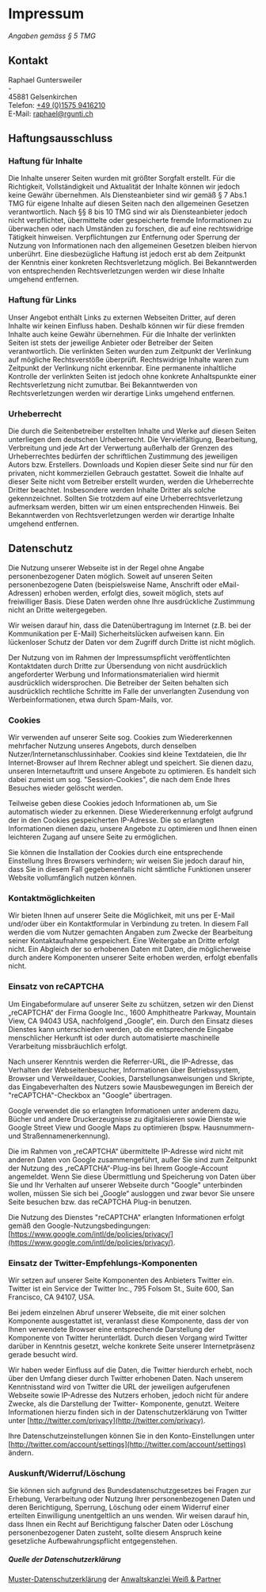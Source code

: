 # Impressum
_Angaben gemäss § 5 TMG_

## Kontakt
Raphael Guntersweiler<br>
-<br>
45881 Gelsenkirchen<br>
Telefon: [+49 (0)1575 9416210](tel:4915759416210)<br>
E-Mail: [raphael@rgunti.ch](mailto:raphael@rgunti.ch)

## Haftungsausschluss
### Haftung für Inhalte
Die Inhalte unserer Seiten wurden mit größter Sorgfalt erstellt. Für die Richtigkeit, Vollständigkeit und Aktualität
der Inhalte können wir jedoch keine Gewähr übernehmen. Als Diensteanbieter sind wir gemäß § 7 Abs.1 TMG für eigene
Inhalte auf diesen Seiten nach den allgemeinen Gesetzen verantwortlich. Nach §§ 8 bis 10 TMG sind wir als
Diensteanbieter jedoch nicht verpflichtet, übermittelte oder gespeicherte fremde Informationen zu überwachen oder
nach Umständen zu forschen, die auf eine rechtswidrige Tätigkeit hinweisen. Verpflichtungen zur Entfernung oder
Sperrung der Nutzung von Informationen nach den allgemeinen Gesetzen bleiben hiervon unberührt. Eine diesbezügliche
Haftung ist jedoch erst ab dem Zeitpunkt der Kenntnis einer konkreten Rechtsverletzung möglich. Bei Bekanntwerden
von entsprechenden Rechtsverletzungen werden wir diese Inhalte umgehend entfernen.

### Haftung für Links
Unser Angebot enthält Links zu externen Webseiten Dritter, auf deren Inhalte wir keinen Einfluss haben. Deshalb
können wir für diese fremden Inhalte auch keine Gewähr übernehmen. Für die Inhalte der verlinkten Seiten ist stets
der jeweilige Anbieter oder Betreiber der Seiten verantwortlich. Die verlinkten Seiten wurden zum Zeitpunkt der
Verlinkung auf mögliche Rechtsverstöße überprüft. Rechtswidrige Inhalte waren zum Zeitpunkt der Verlinkung nicht
erkennbar. Eine permanente inhaltliche Kontrolle der verlinkten Seiten ist jedoch ohne konkrete Anhaltspunkte einer
Rechtsverletzung nicht zumutbar. Bei Bekanntwerden von Rechtsverletzungen werden wir derartige Links umgehend
entfernen.

### Urheberrecht
Die durch die Seitenbetreiber erstellten Inhalte und Werke auf diesen Seiten unterliegen dem deutschen Urheberrecht.
Die Vervielfältigung, Bearbeitung, Verbreitung und jede Art der Verwertung außerhalb der Grenzen des Urheberrechtes
bedürfen der schriftlichen Zustimmung des jeweiligen Autors bzw. Erstellers. Downloads und Kopien dieser Seite sind
nur für den privaten, nicht kommerziellen Gebrauch gestattet. Soweit die Inhalte auf dieser Seite nicht vom
Betreiber erstellt wurden, werden die Urheberrechte Dritter beachtet. Insbesondere werden Inhalte Dritter als
solche gekennzeichnet. Sollten Sie trotzdem auf eine Urheberrechtsverletzung aufmerksam werden, bitten wir um einen
entsprechenden Hinweis. Bei Bekanntwerden von Rechtsverletzungen werden wir derartige Inhalte umgehend entfernen.

## Datenschutz
Die Nutzung unserer Webseite ist in der Regel ohne Angabe personenbezogener Daten möglich. Soweit auf unseren Seiten
personenbezogene Daten (beispielsweise Name, Anschrift oder eMail-Adressen) erhoben werden, erfolgt dies, soweit
möglich, stets auf freiwilliger Basis. Diese Daten werden ohne Ihre ausdrückliche Zustimmung nicht an Dritte
weitergegeben.

Wir weisen darauf hin, dass die Datenübertragung im Internet (z.B. bei der Kommunikation per E-Mail)
Sicherheitslücken aufweisen kann. Ein lückenloser Schutz der Daten vor dem Zugriff durch Dritte ist nicht möglich.

Der Nutzung von im Rahmen der Impressumspflicht veröffentlichten Kontaktdaten durch Dritte zur Übersendung von nicht
ausdrücklich angeforderter Werbung und Informationsmaterialien wird hiermit ausdrücklich widersprochen. Die
Betreiber der Seiten behalten sich ausdrücklich rechtliche Schritte im Falle der unverlangten Zusendung von
Werbeinformationen, etwa durch Spam-Mails, vor.

### Cookies
Wir verwenden auf unserer Seite sog. Cookies zum Wiedererkennen mehrfacher Nutzung unseres Angebots, durch denselben
Nutzer/Internetanschlussinhaber. Cookies sind kleine Textdateien, die Ihr Internet-Browser auf Ihrem Rechner ablegt 
und speichert. Sie dienen dazu, unseren Internetauftritt und unsere Angebote zu optimieren. Es handelt sich dabei 
zumeist um sog. "Session-Cookies", die nach dem Ende Ihres Besuches wieder gelöscht werden.

Teilweise geben diese Cookies jedoch Informationen ab, um Sie automatisch wieder zu erkennen. Diese Wiedererkennung 
erfolgt aufgrund der in den Cookies gespeicherten IP-Adresse. Die so erlangten Informationen dienen dazu, unsere 
Angebote zu optimieren und Ihnen einen leichteren Zugang auf unsere Seite zu ermöglichen.

Sie können die Installation der Cookies durch eine entsprechende Einstellung Ihres Browsers verhindern; wir weisen 
Sie jedoch darauf hin, dass Sie in diesem Fall gegebenenfalls nicht sämtliche Funktionen unserer Website 
vollumfänglich nutzen können.

### Kontaktmöglichkeiten
Wir bieten Ihnen auf unserer Seite die Möglichkeit, mit uns per E-Mail und/oder über ein Kontaktformular in 
Verbindung zu treten. In diesem Fall werden die vom Nutzer gemachten Angaben zum Zwecke der Bearbeitung seiner 
Kontaktaufnahme gespeichert. Eine Weitergabe an Dritte erfolgt nicht. Ein Abgleich der so erhobenen Daten mit Daten, 
die möglicherweise durch andere Komponenten unserer Seite erhoben werden, erfolgt ebenfalls nicht.

### Einsatz von reCAPTCHA
Um Eingabeformulare auf unserer Seite zu schützen, setzen wir den Dienst „reCAPTCHA“ der Firma Google Inc., 
1600 Amphitheatre Parkway, Mountain View, CA 94043 USA, nachfolgend „Google“, ein. Durch den Einsatz dieses Dienstes 
kann unterschieden werden, ob die entsprechende Eingabe menschlicher Herkunft ist oder durch automatisierte maschinelle 
Verarbeitung missbräuchlich erfolgt.

Nach unserer Kenntnis werden die Referrer-URL, die IP-Adresse, das Verhalten der Webseitenbesucher, Informationen über 
Betriebssystem, Browser und Verweildauer, Cookies, Darstellungsanweisungen und Skripte, das Eingabeverhalten des 
Nutzers sowie Mausbewegungen im Bereich der "reCAPTCHA"-Checkbox an "Google" übertragen.

Google verwendet die so erlangten Informationen unter anderem dazu, Bücher und andere Druckerzeugnisse zu 
digitalisieren sowie Dienste wie Google Street View und Google Maps zu optimieren (bspw. Hausnummern- und 
Straßennamenerkennung).

Die im Rahmen von „reCAPTCHA“ übermittelte IP-Adresse wird nicht mit anderen Daten von Google zusammengeführt, außer 
Sie sind zum Zeitpunkt der Nutzung des „reCAPTCHA“-Plug-ins bei Ihrem Google-Account angemeldet. Wenn Sie diese 
Übermittlung und Speicherung von Daten über Sie und Ihr Verhalten auf unserer Webseite durch "Google" unterbinden 
wollen, müssen Sie sich bei „Google“ ausloggen und zwar bevor Sie unsere Seite besuchen bzw. das reCAPTCHA Plug-in 
benutzen.

Die Nutzung des Dienstes "reCAPTCHA" erlangten Informationen erfolgt gemäß den Google-Nutzungsbedingungen:
[https://www.google.com/intl/de/policies/privacy/](https://www.google.com/intl/de/policies/privacy/).

### Einsatz der Twitter-Empfehlungs-Komponenten
Wir setzen auf unserer Seite Komponenten des Anbieters Twitter ein. Twitter ist ein Service der Twitter Inc., 
795 Folsom St., Suite 600, San Francisco, CA 94107, USA.

Bei jedem einzelnen Abruf unserer Webseite, die mit einer solchen Komponente ausgestattet ist, veranlasst diese 
Komponente, dass der von Ihnen verwendete Browser eine entsprechende Darstellung der Komponente von Twitter 
herunterlädt. Durch diesen Vorgang wird Twitter darüber in Kenntnis gesetzt, welche konkrete Seite unserer 
Internetpräsenz gerade besucht wird.

Wir haben weder Einfluss auf die Daten, die Twitter hierdurch erhebt, noch über den Umfang dieser durch Twitter 
erhobenen Daten. Nach unserem Kenntnisstand wird von Twitter die URL der jeweiligen aufgerufenen Webseite sowie 
IP-Adresse des Nutzers erhoben, jedoch nicht für andere Zwecke, als die Darstellung der Twitter- Komponente, genutzt. 
Weitere Informationen hierzu finden sich in der Datenschutzerklärung von Twitter unter
[http://twitter.com/privacy](http://twitter.com/privacy).

Ihre Datenschutzeinstellungen können Sie in den Konto-Einstellungen unter
[http://twitter.com/account/settings](http://twitter.com/account/settings)
ändern.

### Auskunft/Widerruf/Löschung
Sie können sich aufgrund des Bundesdatenschutzgesetzes bei Fragen zur Erhebung, Verarbeitung oder Nutzung Ihrer 
personenbezogenen Daten und deren Berichtigung, Sperrung, Löschung oder einem Widerruf einer erteilten Einwilligung 
unentgeltlich an uns wenden. Wir weisen darauf hin, dass Ihnen ein Recht auf Berichtigung falscher Daten oder Löschung 
personenbezogener Daten zusteht, sollte diesem Anspruch keine gesetzliche Aufbewahrungspflicht entgegenstehen.

##### Quelle der Datenschutzerklärung
[Muster-Datenschutzerklärung](https://www.ratgeberrecht.eu/leistungen/muster-datenschutzerklaerung.html) der 
[Anwaltskanzlei Weiß & Partner](https://www.ratgeberrecht.eu/)
